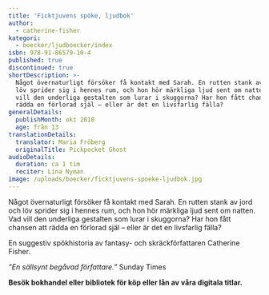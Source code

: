 ```yaml
---
title: 'Ficktjuvens spöke, ljudbok'
author:
  - catherine-fisher
kategori:
  - boecker/ljudboecker/index
isbn: 978-91-86579-10-4
published: true
discontinued: true
shortDescription: >-
  Något övernaturligt försöker få kontakt med Sarah. En rutten stank av jord och
  löv sprider sig i hennes rum, och hon hör märkliga ljud sent om natten. Vad
  vill den underliga gestalten som lurar i skuggorna? Har hon fått chansen att
  rädda en förlorad själ – eller är det en livsfarlig fälla?
generalDetails:
  publishMonth: okt 2010
  age: från 13
translationDetails:
  translator: Maria Fröberg
  originalTitle: Pickpocket Ghost
audioDetails:
  duration: ca 1 tim
  reciter: Lina Nyman
image: /uploads/boecker/ficktjuvens-spoeke-ljudbok.jpg
---
```

Något övernaturligt försöker få kontakt med Sarah. En rutten stank av jord och löv sprider sig i hennes rum, och hon hör märkliga ljud sent om natten. Vad vill den underliga gestalten som lurar i skuggorna? Har hon fått chansen att rädda en förlorad själ – eller är det en livsfarlig fälla?

En suggestiv spökhistoria av fantasy- och skräckförfattaren Catherine Fisher.

_”En sällsynt begåvad författare.”_ Sunday Times

**Besök bokhandel eller bibliotek för köp eller lån av våra digitala titlar.**
